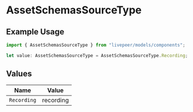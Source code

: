 # AssetSchemasSourceType

## Example Usage

```typescript
import { AssetSchemasSourceType } from "livepeer/models/components";

let value: AssetSchemasSourceType = AssetSchemasSourceType.Recording;
```

## Values

| Name        | Value       |
| ----------- | ----------- |
| `Recording` | recording   |